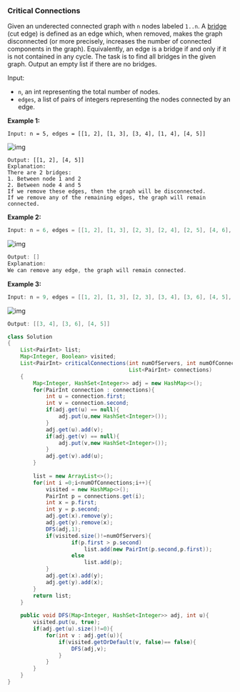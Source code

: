 ### Critical Connections

Given an underected connected graph with `n` nodes labeled `1..n`. A [bridge](https://en.wikipedia.org/wiki/Bridge_(graph_theory)) (cut edge) is defined as an edge which, when removed, makes the graph disconnected (or more precisely, increases the number of connected components in the graph). Equivalently, an edge is a bridge if and only if it is not contained in any cycle. The task is to find all bridges in the given graph. Output an empty list if there are no bridges.



Input:

- `n`, an int representing the total number of nodes.
- `edges`, a list of pairs of integers representing the nodes connected by an edge.



**Example 1:**

```
Input: n = 5, edges = [[1, 2], [1, 3], [3, 4], [1, 4], [4, 5]]
```



![img](https://i.imgur.com/Swl4fjs.png)



```
Output: [[1, 2], [4, 5]]
Explanation:
There are 2 bridges:
1. Between node 1 and 2
2. Between node 4 and 5
If we remove these edges, then the graph will be disconnected.
If we remove any of the remaining edges, the graph will remain connected.
```

**Example 2:**

```java
Input: n = 6, edges = [[1, 2], [1, 3], [2, 3], [2, 4], [2, 5], [4, 6], [5, 6]]
```



![img](https://i.imgur.com/eYHEDjl.png)



```java
Output: []
Explanation:
We can remove any edge, the graph will remain connected.
```

**Example 3:**

```java
Input: n = 9, edges = [[1, 2], [1, 3], [2, 3], [3, 4], [3, 6], [4, 5], [6, 7], [6, 9], [7, 8], [8, 9]]
```



![img](https://i.imgur.com/yevH89d.png)

```java
Output: [[3, 4], [3, 6], [4, 5]]
```

~~~java
class Solution
{    
    List<PairInt> list;
    Map<Integer, Boolean> visited;
    List<PairInt> criticalConnections(int numOfServers, int numOfConnections,
                                      List<PairInt> connections)
    {
        Map<Integer, HashSet<Integer>> adj = new HashMap<>();
        for(PairInt connection : connections){
            int u = connection.first;
            int v = connection.second;
            if(adj.get(u) == null){
                adj.put(u,new HashSet<Integer>());
            }
            adj.get(u).add(v);
            if(adj.get(v) == null){
                adj.put(v,new HashSet<Integer>());
            }
            adj.get(v).add(u);
        }
       
        list = new ArrayList<>();
        for(int i =0;i<numOfConnections;i++){
            visited = new HashMap<>();
            PairInt p = connections.get(i);
            int x = p.first;
            int y = p.second;
            adj.get(x).remove(y);
            adj.get(y).remove(x);
            DFS(adj,1);
            if(visited.size()!=numOfServers){
                    if(p.first > p.second)
                        list.add(new PairInt(p.second,p.first));
                    else
                        list.add(p);
            }
            adj.get(x).add(y);
            adj.get(y).add(x);
        }
        return list;
    }
   
    public void DFS(Map<Integer, HashSet<Integer>> adj, int u){
        visited.put(u, true);
        if(adj.get(u).size()!=0){
            for(int v : adj.get(u)){
                if(visited.getOrDefault(v, false)== false){
                    DFS(adj,v);
                }
            }
        }
    }
}
~~~

